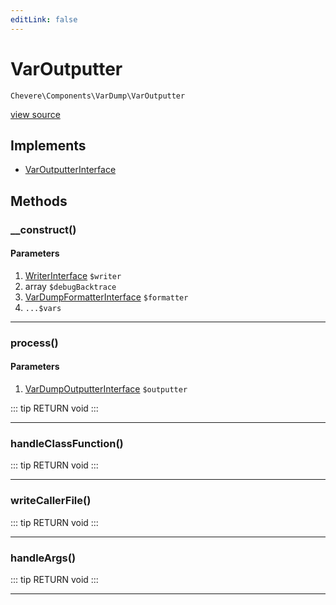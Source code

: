 ```yaml
---
editLink: false
---
```


# VarOutputter

`Chevere\Components\VarDump\VarOutputter`

[view source](https://github.com/chevere/chevere/blob/master/src/Chevere/Components/VarDump/VarOutputter.php)

## Implements

- [VarOutputterInterface](../../Interfaces/VarDump/VarOutputterInterface.md)

## Methods

### __construct()

#### Parameters

1. [WriterInterface](../../Interfaces/Writer/WriterInterface.md) `$writer`
2. array `$debugBacktrace`
3. [VarDumpFormatterInterface](../../Interfaces/VarDump/VarDumpFormatterInterface.md) `$formatter`
4.  `...$vars`

---

### process()

#### Parameters

1. [VarDumpOutputterInterface](../../Interfaces/VarDump/VarDumpOutputterInterface.md) `$outputter`

::: tip RETURN
void
:::

---

### handleClassFunction()

::: tip RETURN
void
:::

---

### writeCallerFile()

::: tip RETURN
void
:::

---

### handleArgs()

::: tip RETURN
void
:::

---
